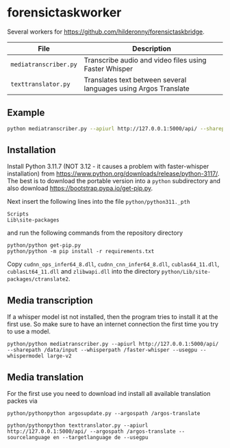 # forensictaskworker

Several workers for https://github.com/hilderonny/forensictaskbridge.

|File|Description|
|---|---|
|`mediatranscriber.py`|Transcribe audio and video files using Faster Whisper|
|`texttranslator.py`|Translates text between several languages using Argos Translate|

## Example

```sh
python mediatranscriber.py --apiurl http://127.0.0.1:5000/api/ --sharepath D:\\data\\audio\\input --whisperpath D:\\data\\whisper --whispermodel tiny --usegpu
```

## Installation

Install Python 3.11.7 (NOT 3.12 - it causes a problem with faster-whisper installation) from https://www.python.org/downloads/release/python-3117/.
The best is to download the portable version into a `python` subdirectory and also download https://bootstrap.pypa.io/get-pip.py.

Next insert the following lines into the file `python/python311._pth`

```
Scripts
Lib\site-packages
```

and run the following commands from the repository directory

```
python/python get-pip.py
python/python -m pip install -r requirements.txt
```

Copy `cudnn_ops_infer64_8.dll`, `cudnn_cnn_infer64_8.dll`, `cublas64_11.dll`, `cublasLt64_11.dll` and `zlibwapi.dll` into the directory `python/Lib/site-packages/ctranslate2`.

## Media transcription

If a whisper model ist not installed, then the program tries to install it at the first use. So make sure to have an internet connection the first time you try to use a model.

```
python/python mediatranscriber.py --apiurl http://127.0.0.1:5000/api/ --sharepath /data/input --whisperpath /faster-whisper --usegpu --whispermodel large-v2
```

## Media translation

For the first use you need to download ind install all available translation packes via

```
python/pythonpython argosupdate.py --argospath /argos-translate  
```

```
python/pythonpython texttranslator.py --apiurl http://127.0.0.1:5000/api/ --argospath /argos-translate --sourcelanguage en --targetlanguage de --usegpu
```
